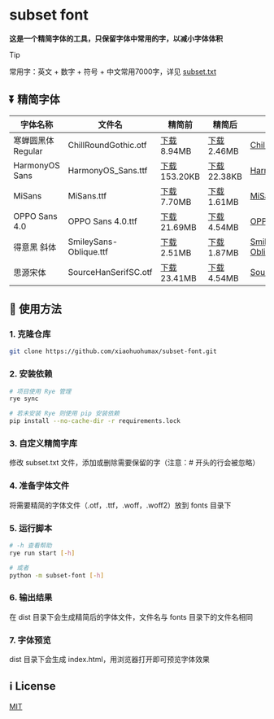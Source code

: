 # subset font

**这是一个精简字体的工具，只保留字体中常用的字，以减小字体体积**

> [!TIP]
> 常用字：英文 + 数字 + 符号 + 中文常用7000字，详见 [subset.txt](./subset.txt)

## ⏬ 精简字体

<!-- download_start -->
| 字体名称 | 文件名 | 精简前 | 精简后 | 许可证 |
| --- | --- | --- | --- | --- |
| 寒蝉圆黑体Regular | ChillRoundGothic.otf | [下载](https://github.com/xiaohuohumax/subset-font/raw/main/fonts/ChillRoundGothic.otf) 8.94MB | [下载](https://github.com/xiaohuohumax/subset-font/raw/main/dist/ChillRoundGothic.otf) 2.46MB | [ChillRoundGothic.txt](licenses/ChillRoundGothic.txt) |
| HarmonyOS Sans | HarmonyOS_Sans.ttf | [下载](https://github.com/xiaohuohumax/subset-font/raw/main/fonts/HarmonyOS_Sans.ttf) 153.20KB | [下载](https://github.com/xiaohuohumax/subset-font/raw/main/dist/HarmonyOS_Sans.ttf) 22.38KB | [HarmonyOS_Sans.txt](licenses/HarmonyOS_Sans.txt) |
| MiSans | MiSans.ttf | [下载](https://github.com/xiaohuohumax/subset-font/raw/main/fonts/MiSans.ttf) 7.70MB | [下载](https://github.com/xiaohuohumax/subset-font/raw/main/dist/MiSans.ttf) 1.61MB | [MiSans.txt](licenses/MiSans.txt) |
| OPPO Sans 4.0 | OPPO Sans 4.0.ttf | [下载](https://github.com/xiaohuohumax/subset-font/raw/main/fonts/OPPO%20Sans%204.0.ttf) 21.69MB | [下载](https://github.com/xiaohuohumax/subset-font/raw/main/dist/OPPO%20Sans%204.0.ttf) 4.54MB | [OPPO Sans 4.0.txt](licenses/OPPO%20Sans%204.0.txt) |
| 得意黑 斜体 | SmileySans-Oblique.ttf | [下载](https://github.com/xiaohuohumax/subset-font/raw/main/fonts/SmileySans-Oblique.ttf) 2.51MB | [下载](https://github.com/xiaohuohumax/subset-font/raw/main/dist/SmileySans-Oblique.ttf) 1.87MB | [SmileySans-Oblique.txt](licenses/SmileySans-Oblique.txt) |
| 思源宋体 | SourceHanSerifSC.otf | [下载](https://github.com/xiaohuohumax/subset-font/raw/main/fonts/SourceHanSerifSC.otf) 23.41MB | [下载](https://github.com/xiaohuohumax/subset-font/raw/main/dist/SourceHanSerifSC.otf) 4.54MB | [SourceHanSerifSC.txt](licenses/SourceHanSerifSC.txt) |
<!-- download_end -->

## 🔨 使用方法

### 1. 克隆仓库

```bash
git clone https://github.com/xiaohuohumax/subset-font.git
```

### 2. 安装依赖

```bash
# 项目使用 Rye 管理
rye sync

# 若未安装 Rye 则使用 pip 安装依赖
pip install --no-cache-dir -r requirements.lock
```
### 3. 自定义精简字库

修改 subset.txt 文件，添加或删除需要保留的字（注意：# 开头的行会被忽略）

### 4. 准备字体文件

将需要精简的字体文件（.otf，.ttf，.woff，.woff2）放到 fonts 目录下

### 5. 运行脚本

```bash
# -h 查看帮助
rye run start [-h]

# 或者
python -m subset-font [-h]
```

### 6. 输出结果

在 dist 目录下会生成精简后的字体文件，文件名与 fonts 目录下的文件名相同

### 7. 字体预览

dist 目录下会生成 index.html，用浏览器打开即可预览字体效果

## ℹ License

[MIT](./LICENSE)
